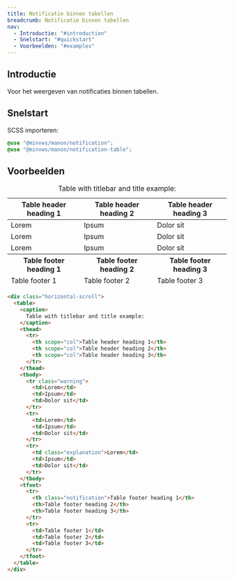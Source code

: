 ```yaml
---
title: Notificatie binnen tabellen
breadcrumb: Notificatie binnen tabellen
nav:
  - Introductie: "#introduction"
  - Snelstart: "#quickstart"
  - Voorbeelden: "#examples"
---
```


<h2 id="introduction">Introductie</h2>

Voor het weergeven van notificaties binnen tabellen.

<h2 id="quickstart">Snelstart</h2>

SCSS importeren:

```css
@use "@minvws/manon/notification";
@use "@minvws/manon/notification-table";
```

<h2 id="examples">Voorbeelden</h2>

<div class="horizontal-scroll">
  <table>
    <caption> Table with titlebar and title example: </caption>
    <thead>
      <tr>
        <th scope="col">Table header heading 1</th>
        <th scope="col">Table header heading 2</th>
        <th scope="col">Table header heading 3</th>
      </tr>
    </thead>
    <tbody>
      <tr class="warning">
        <td>Lorem</td>
        <td>Ipsum</td>
        <td>Dolor sit</td>
      </tr>
      <tr>
        <td>Lorem</td>
        <td>Ipsum</td>
        <td>Dolor sit</td>
      </tr>
      <tr>
        <td class="explanation">Lorem</td>
        <td>Ipsum</td>
        <td>Dolor sit</td>
      </tr>
    </tbody>
    <tfoot>
      <tr>
        <th class="notification">Table footer heading 1</th>
        <th>Table footer heading 2</th>
        <th>Table footer heading 3</th>
      </tr>
      <tr>
        <td>Table footer 1</td>
        <td>Table footer 2</td>
        <td>Table footer 3</td>
      </tr>
    </tfoot>
  </table>
</div>

```html
<div class="horizontal-scroll">
  <table>
    <caption>
      Table with titlebar and title example:
    </caption>
    <thead>
      <tr>
        <th scope="col">Table header heading 1</th>
        <th scope="col">Table header heading 2</th>
        <th scope="col">Table header heading 3</th>
      </tr>
    </thead>
    <tbody>
      <tr class="warning">
        <td>Lorem</td>
        <td>Ipsum</td>
        <td>Dolor sit</td>
      </tr>
      <tr>
        <td>Lorem</td>
        <td>Ipsum</td>
        <td>Dolor sit</td>
      </tr>
      <tr>
        <td class="explanation">Lorem</td>
        <td>Ipsum</td>
        <td>Dolor sit</td>
      </tr>
    </tbody>
    <tfoot>
      <tr>
        <th class="notification">Table footer heading 1</th>
        <th>Table footer heading 2</th>
        <th>Table footer heading 3</th>
      </tr>
      <tr>
        <td>Table footer 1</td>
        <td>Table footer 2</td>
        <td>Table footer 3</td>
      </tr>
    </tfoot>
  </table>
</div>
```
